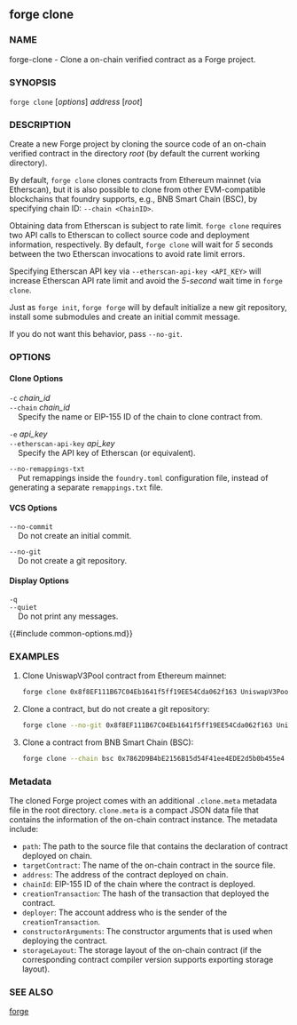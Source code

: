 ## forge clone

### NAME

forge-clone - Clone a on-chain verified contract as a Forge project.

### SYNOPSIS

``forge clone`` [*options*] *address* [*root*]

### DESCRIPTION

Create a new Forge project by cloning the source code of an on-chain verified contract in the directory *root* (by default the current working directory).

By default, `forge clone` clones contracts from Ethereum mainnet (via Etherscan), but it is also possible to clone from other EVM-compatible blockchains that foundry supports, e.g., BNB Smart Chain (BSC), by specifying chain ID: `--chain <ChainID>`.

Obtaining data from Etherscan is subject to rate limit. `forge clone` requires two API calls to Etherscan to collect source code and deployment information, respectively. By default, `forge clone` will wait for *5* seconds between the two Etherscan invocations to avoid rate limit errors. 

Specifying Etherscan API key via `--etherscan-api-key <API_KEY>` will increase Etherscan API rate limit and avoid the *5-second* wait time in `forge clone`.

Just as `forge init`, `forge forge` will by default initialize a new git repository, install some submodules and create an initial commit message.

If you do not want this behavior, pass `--no-git`.

### OPTIONS

#### Clone Options

`-c` *chain_id*  
`--chain` *chain_id*  
&nbsp;&nbsp;&nbsp;&nbsp;Specify the name or EIP-155 ID of the chain to clone contract from.

`-e` *api_key*  
`--etherscan-api-key` *api_key*  
&nbsp;&nbsp;&nbsp;&nbsp;Specify the API key of Etherscan (or equivalent).

`--no-remappings-txt`  
&nbsp;&nbsp;&nbsp;&nbsp;Put remappings inside the `foundry.toml` configuration file, instead of generating a separate `remappings.txt` file.

#### VCS Options

`--no-commit`  
&nbsp;&nbsp;&nbsp;&nbsp;Do not create an initial commit.

`--no-git`  
&nbsp;&nbsp;&nbsp;&nbsp;Do not create a git repository.

#### Display Options

`-q`  
`--quiet`  
&nbsp;&nbsp;&nbsp;&nbsp;Do not print any messages.

{{#include common-options.md}}

### EXAMPLES

1. Clone UniswapV3Pool contract from Ethereum mainnet:
    ```sh
    forge clone 0x8f8EF111B67C04Eb1641f5ff19EE54Cda062f163 UniswapV3Pool 
    ```

2. Clone a contract, but do not create a git repository:
    ```sh
    forge clone --no-git 0x8f8EF111B67C04Eb1641f5ff19EE54Cda062f163 UniswapV3Pool
    ```

3. Clone a contract from BNB Smart Chain (BSC):
    ```sh
    forge clone --chain bsc 0x7862D9B4bE2156B15d54F41ee4EDE2d5b0b455e4 UniswapV3Pool 
    ```

### Metadata

The cloned Forge project comes with an additional `.clone.meta` metadata file in the root directory.
`clone.meta` is a compact JSON data file that contains the information of the on-chain contract instance. 
The metadata include:
- `path`: The path to the source file that contains the declaration of contract deployed on chain.
- `targetContract`: The name of the on-chain contract in the source file.
- `address`: The address of the contract deployed on chain.
- `chainId`: EIP-155 ID of the chain where the contract is deployed.
- `creationTransaction`: The hash of the transaction that deployed the contract.
- `deployer`: The account address who is the sender of the `creationTransaction`.
- `constructorArguments`: The constructor arguments that is used when deploying the contract.
- `storageLayout`: The storage layout of the on-chain contract (if the corresponding contract compiler version supports exporting storage layout).

### SEE ALSO

[forge](./forge.md)
